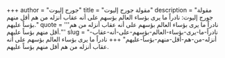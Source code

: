 +++
author = "جورج إليوت"
title = "مقولة جورج إليوت"
description = "مقولة جورج إليوت: نادراً ما يرى بؤساء العالم بؤسهم على أنه عقاب أنزله من هم أقل منهم بؤساً عليهم."
quote = '''نادراً ما يرى بؤساء العالم بؤسهم على أنه عقاب أنزله من هم أقل منهم بؤساً عليهم.'''
slug = "نادراً-ما-يرى-بؤساء-العالم-بؤسهم-على-أنه-عقاب-أنزله-من-هم-أقل-منهم-بؤساً-عليهم"
+++
نادراً ما يرى بؤساء العالم بؤسهم على أنه عقاب أنزله من هم أقل منهم بؤساً عليهم.
